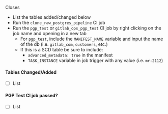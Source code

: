 Closes

* List the tables added/changed below
* Run the `clone_raw_postgres_pipeline` CI job
* Run the `pgp_test` or `gitlab_ops_pgp_test` CI job by right clicking on the job name and opening in a new tab
  * For `pgp_test`, include the `MANIFEST_NAME` variable and input the name of the db (i.e. `gitlab_com`, `customers`, etc.)
  * If this is a SCD table be sure to include:
    * `advanced_metadata: true` in the manifest
    * `TASK_INSTANCE` variable in job trigger with any value (i.e. `mr-2112`)

#### Tables Changed/Added

* [ ] List

#### PGP Test CI job passed?

* [ ] List

